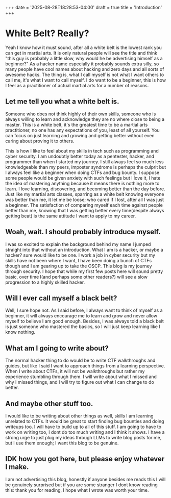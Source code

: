+++
date = '2025-08-28T18:28:53-04:00'
draft = true
title = 'Introduction'
+++

# White Belt? Really?
Yeah I know how it must sound, after all a white belt is the lowest rank you can get in martial arts. It is only natural people will see the title and think "this guy is probably a little slow, why would he be advertising himself as a beginner?" As a hacker name especially it probably sounds extra silly, so many people have cool names about hacking and zero days and all sorts of awesome hacks. The thing is, what I call myself is not what I want others to call me, it's what I want to call myself. I do want to be a beginner, this is how I feel as a practitioner of actual martial arts for a number of reasons.

## Let me tell you what a white belt is.
Someone who does not think highly of their own skills, someone who is always willing to learn and acknowledge they are no where close to being a master. This is a white belt, it's the greatest time to be a martial arts practitioner, no one has any expectations of you, least of all yourself. You can focus on just learning and growing and getting better without even caring about proving it to others.

This is how I like to feel about my skills in tech such as programming and cyber security. I am undoubtly better today as a pentester, hacker, and programmer than when I started my journey. I still always feel so much less knowledgeable than my peers, imposter syndrome is perhaps the culprit but I always feel like a beginner when doing CTFs and bug bounty. I suppose some people would be given anxiety with such feelings but I love it, I hate the idea of mastering anything because it means there is nothing more to learn. I love learning, discovering, and becoming better than the day before. Just like my martial arts classes, sparring as a white belt knowing everyone was better than me, it let me be loose; who cared if I lost, after all I was just a beginner. The satisfaction of comparing myself each time against people better than me, knowing that I was getting better every time(despite always getting beat) is the same attitude I want to apply to my career.

## Woah, wait. I should probably introduce myself.
I was so excited to explain the background behind my name I jumped straight into that without an introduction. What I am is a hacker, or maybe a hacker? sure would like to be one. I work a job in cyber security but my skills have not been where I want, I have been doing a bunch of CTFs though and I am gearing up to take the OSCP. This blog is my journey through security. I hope that while my first few posts here will sound pretty basic, over time I(and perhaps some other readers?) will see a slow progression to a highly skilled hacker.

## Will I ever call myself a black belt?
Well, I sure hope not. As I said before, I always want to think of myself as a beginner, it will always encourage me to learn and grow and never allow myself to believe I am good enough. Besides, I was always told a black belt is just someone who mastered the basics, so I will just keep learning like I know nothing.

## What am I going to write about?
The normal hacker thing to do would be to write CTF walkthroughs and guides, but like I said I want to approach things from a learning perspective. When I write about CTFs, it will not be walkthroughs but rather my experience stumbling through them. I will write about what I missed and why I missed things, and I will try to figure out what I can change to do better.

## And maybe other stuff too.
I would like to be writing about other things as well, skills I am learning unrelated to CTFs. It would be great to start finding bug bounties and doing writeups too. I will have to build up to all of this stuff. I am going to have to work on writing too, I dont do too much writing and I think it shows. I have a strong urge to just plug my ideas through LLMs to write blog posts for me, but I use them enough; I want this blog to be genuine.

## IDK how you got here, but please enjoy whatever I make.
I am not advertising this blog, honestly if anyone besides me reads this I will be genuinely surprised but if you are some stranger I dont know reading this: thank you for reading, I hope what I wrote was worth your time.

